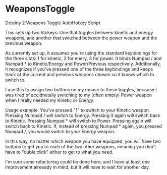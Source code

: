 # WeaponsToggle
Destiny 2 Weapons Toggle AutoHotkey Script

This sets up two htokeys: One that toggles between kinetic and energy weapons, and another that switched between the power weapon and the previous weapon.

As currently set up, it assumes you're using the standard keybindings for the three slots: 1 for kinetic, 2 for enery, 3 for power. It binds Numpad / and Numpad * to Kinetic/Energy and Power/Previous respectively. Additionally, it recognizes if you've pressed one of the three keybindings and keeps track of the current and previous weapons chosen so it knows which to switch to.

I use this to assign two buttons on my mouse to these toggles, because I was tired of accidnetally switching to my (often empty) Power weapon when I really needed my Kinetic or Energy.

Usage example:
You've pressed "1" to switch to your Kinetic weapon. Pressing Numpad / will switch to Energy. Pressing it again will switch back to Kinetic. Pressing Numpad * will switch to Power. Pressing again will switch back to Kinetic. If, instead of pressing Numpad * again, you pressed Numpad /, you would switch to your Energy weapon.

In this way, no matter which weapon you have equipped, you will have two buttons to get you to each of the two other weapons, meaning you don't have to "duble click" either to get to what you need.

I'm sure some refactoring could be done here, and I have at least one improvement alreeady in mind, but it will have to wait for another day. 
